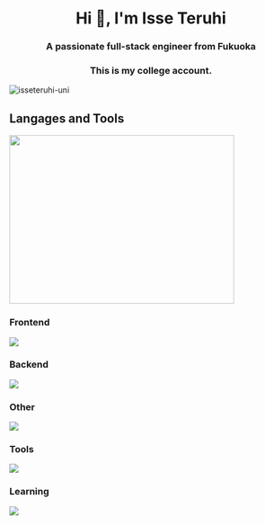 <h1 align="center">Hi 👋, I'm Isse Teruhi</h1>
<h3 align="center">A passionate full-stack engineer from Fukuoka</h3>
<h3 align="center">This is my college account. </h3>

<p align="left"> <img src="https://komarev.com/ghpvc/?username=isseteruhi-uni&label=Profile%20views&color=0e75b6&style=flat" alt="isseteruhi-uni" /> </p>



<h2>Langages and Tools</h2>

<p align="left"><img src="https://wakatime.com/share/@12f105df-0732-4fc5-9f9e-39054b31a956/454eae12-d6a5-4ca8-8f39-6c6eb620db71.svg" width="400" height=300></p>

<h3>Frontend</h3>
<img src="https://skillicons.dev/icons?i=flutter,laravel,nextjs,vue,react"/>
<h3>Backend</h3>
<img src="https://skillicons.dev/icons?i=php,go,flask,dart,graphql,"/>
<h3>Other</h3>
<img src="https://skillicons.dev/icons?i=c,cpp,py,tensorflow"/>
<h3>Tools</h3>
<img src="https://skillicons.dev/icons?i=githubactions,gcp,aws,heroku,firebase,supabase,figma"/>
<h3>Learning</h3>
<img src="https://skillicons.dev/icons?i=adonis,kotlin,kubernetes,terraform,ansible"/>












